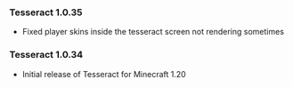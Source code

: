 ### Tesseract 1.0.35
- Fixed player skins inside the tesseract screen not rendering sometimes

### Tesseract 1.0.34
- Initial release of Tesseract for Minecraft 1.20
